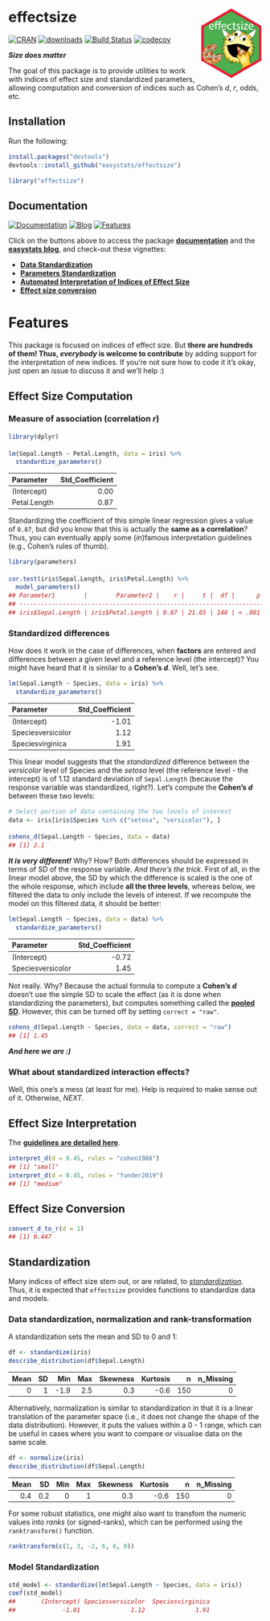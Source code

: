 
# effectsize <img src='man/figures/logo.png' align="right" height="139" />

[![CRAN](http://www.r-pkg.org/badges/version/effectsize)](https://cran.r-project.org/package=effectsize)
[![downloads](http://cranlogs.r-pkg.org/badges/effectsize)](https://cran.r-project.org/package=effectsize)
[![Build
Status](https://travis-ci.org/easystats/effectsize.svg?branch=master)](https://travis-ci.org/easystats/effectsize)
[![codecov](https://codecov.io/gh/easystats/effectsize/branch/master/graph/badge.svg)](https://codecov.io/gh/easystats/effectsize)

***Size does matter***

The goal of this package is to provide utilities to work with indices of
effect size and standardized parameters, allowing computation and
conversion of indices such as Cohen’s *d*, *r*, odds, etc.

## Installation

Run the following:

``` r
install.packages("devtools")
devtools::install_github("easystats/effectsize")
```

``` r
library("effectsize")
```

## Documentation

[![Documentation](https://img.shields.io/badge/documentation-effectsize-orange.svg?colorB=E91E63)](https://easystats.github.io/effectsize/)
[![Blog](https://img.shields.io/badge/blog-easystats-orange.svg?colorB=FF9800)](https://easystats.github.io/blog/posts/)
[![Features](https://img.shields.io/badge/features-effectsize-orange.svg?colorB=2196F3)](https://easystats.github.io/effectsize/reference/index.html)

Click on the buttons above to access the package
[**documentation**](https://easystats.github.io/effectsize/) and the
[**easystats blog**](https://easystats.github.io/blog/posts/), and
check-out these vignettes:

  - [**Data
    Standardization**](https://easystats.github.io/effectsize/articles/standardize_data.html)
  - [**Parameters
    Standardization**](https://easystats.github.io/effectsize/articles/standardize_parameters.html)
  - [**Automated Interpretation of Indices of Effect
    Size**](https://easystats.github.io/effectsize/articles/interpret.html)
  - [**Effect size
    conversion**](https://easystats.github.io/effectsize/articles/convert.html)

# Features

This package is focused on indices of effect size. But **there are
hundreds of them\! Thus, *everybody* is welcome to contribute** by
adding support for the interpretation of new indices. If you’re not sure
how to code it it’s okay, just open an issue to discuss it and we’ll
help :)

## Effect Size Computation

### Measure of association (correlation *r*)

``` r
library(dplyr)

lm(Sepal.Length ~ Petal.Length, data = iris) %>% 
  standardize_parameters()
```

| Parameter    | Std\_Coefficient |
| :----------- | ---------------: |
| (Intercept)  |             0.00 |
| Petal.Length |             0.87 |

Standardizing the coefficient of this simple linear regression gives a
value of `0.87`, but did you know that this is actually the **same as a
correlation**? Thus, you can eventually apply some (*in*)famous
interpretation guidelines (e.g., Cohen’s rules of thumb).

``` r
library(parameters)

cor.test(iris$Sepal.Length, iris$Petal.Length) %>% 
  model_parameters()
## Parameter1        |        Parameter2 |    r |     t |  df |      p |       95% CI |  Method
## --------------------------------------------------------------------------------------------
## iris$Sepal.Length | iris$Petal.Length | 0.87 | 21.65 | 148 | < .001 | [0.83, 0.91] | Pearson
```

### Standardized differences

How does it work in the case of differences, when **factors** are
entered and differences between a given level and a reference level (the
intercept)? You might have heard that it is similar to a **Cohen’s
*d***. Well, let’s see.

``` r
lm(Sepal.Length ~ Species, data = iris) %>% 
  standardize_parameters()
```

| Parameter         | Std\_Coefficient |
| :---------------- | ---------------: |
| (Intercept)       |           \-1.01 |
| Speciesversicolor |             1.12 |
| Speciesvirginica  |             1.91 |

This linear model suggests that the *standardized* difference between
the *versicolor* level of Species and the *setosa* level (the reference
level - the intercept) is of 1.12 standard deviation of `Sepal.Length`
(because the response variable was standardized, right?). Let’s compute
the **Cohen’s *d*** between these two levels:

``` r
# Select portion of data containing the two levels of interest
data <- iris[iris$Species %in% c("setosa", "versicolor"), ]

cohens_d(Sepal.Length ~ Species, data = data) 
## [1] 2.1
```

***It is very different\!*** Why? How? Both differences should be
expressed in terms of SD of the response variable. *And there’s the
trick*. First of all, in the linear model above, the SD by which the
difference is scaled is the one of the whole response, which include
**all the three levels**, whereas below, we filtered the data to only
include the levels of interest. If we recompute the model on this
filtered data, it should be better:

``` r
lm(Sepal.Length ~ Species, data = data) %>% 
  standardize_parameters()
```

| Parameter         | Std\_Coefficient |
| :---------------- | ---------------: |
| (Intercept)       |           \-0.72 |
| Speciesversicolor |             1.45 |

Not really. Why? Because the actual formula to compute a **Cohen’s *d***
doesn’t use the simple SD to scale the effect (as it is done when
standardizing the parameters), but computes something called the
[**pooled
SD**](https://easystats.github.io/effectsize/reference/pooled_sd.html).
However, this can be turned off by setting `correct = "raw"`.

``` r
cohens_d(Sepal.Length ~ Species, data = data, correct = "raw") 
## [1] 1.45
```

***And here we are :)***

### What about standardized interaction effects?

Well, this one’s a mess (at least for me). Help is required to make
sense out of it. Otherwise, *NEXT*.

## Effect Size Interpretation

The [**guidelines are detailed
here**](https://easystats.github.io/effectsize/articles/interpret.html).

``` r
interpret_d(d = 0.45, rules = "cohen1988")
## [1] "small"
interpret_d(d = 0.45, rules = "funder2019")
## [1] "medium"
```

## Effect Size Conversion

``` r
convert_d_to_r(d = 1)
## [1] 0.447
```

## Standardization

Many indices of effect size stem out, or are related, to
[*standardization*](https://easystats.github.io/effectsize/articles/standardize_parameters.html).
Thus, it is expected that `effectsize` provides functions to standardize
data and models.

### Data standardization, normalization and rank-transformation

A standardization sets the mean and SD to 0 and 1:

``` r
df <- standardize(iris)
describe_distribution(df$Sepal.Length)
```

| Mean | SD |   Min | Max | Skewness | Kurtosis |   n | n\_Missing |
| ---: | -: | ----: | --: | -------: | -------: | --: | ---------: |
|    0 |  1 | \-1.9 | 2.5 |      0.3 |    \-0.6 | 150 |          0 |

Alternatively, normalization is similar to standardization in that it is
a linear translation of the parameter space (i.e., it does not change
the shape of the data distribution). However, it puts the values within
a 0 - 1 range, which can be useful in cases where you want to compare or
visualise data on the same scale.

``` r
df <- normalize(iris)
describe_distribution(df$Sepal.Length)
```

| Mean |  SD | Min | Max | Skewness | Kurtosis |   n | n\_Missing |
| ---: | --: | --: | --: | -------: | -------: | --: | ---------: |
|  0.4 | 0.2 |   0 |   1 |      0.3 |    \-0.6 | 150 |          0 |

For some robust statistics, one might also want to transfom the numeric
values into *ranks* (or signed-ranks), which can be performed using the
`ranktransform()` function.

``` r
ranktransform(c(1, 3, -2, 6, 6, 0))
```

### Model Standardization

``` r
std_model <- standardize(lm(Sepal.Length ~ Species, data = iris))
coef(std_model)
##       (Intercept) Speciesversicolor  Speciesvirginica 
##             -1.01              1.12              1.91
```
